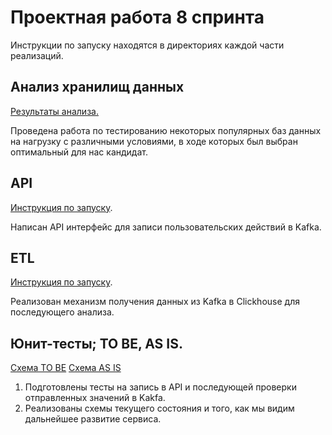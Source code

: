 # Проектная работа 8 спринта

Инструкции по запуску находятся в директориях каждой части реализаций.

## Анализ хранилищ данных

[Результаты анализа.](benchmark/README.md)

Проведена работа по тестированию некоторых популярных баз данных на нагрузку с различными условиями, 
в ходе которых был выбран оптимальный для нас кандидат.

## API

[Инструкция по запуску](backend/README.md).

Написан API интерфейс для записи пользовательских действий в Kafka. 

## ETL

[Инструкция по запуску](etl/README.md).

Реализован механизм получения данных из Kafka в Clickhouse для последующего анализа.


## Юнит-тесты; TO BE, AS IS.

[Схема TO BE](docs/deployment_diagrams/to_be.png)
[Схема AS IS](docs/deployment_diagrams/as_is.png)

1) Подготовлены тесты на запись в API и последующей проверки отправленных значений в Kakfa.
2) Реализованы схемы текущего состояния и того, как мы видим дальнейшее развитие сервиса.

